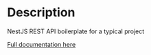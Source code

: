 # Description

NestJS REST API boilerplate for a typical project

[Full documentation here](/docs/readme.md)
